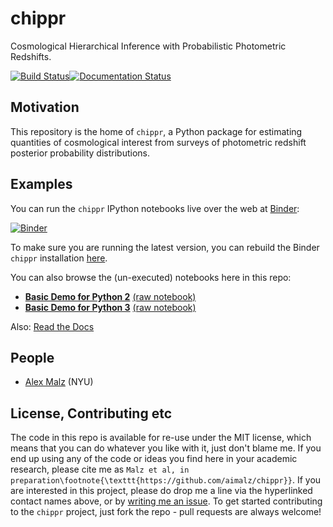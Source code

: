 # chippr

Cosmological Hierarchical Inference with Probabilistic Photometric Redshifts.

[![Build Status](https://travis-ci.org/aimalz/chippr.svg?branch=master)](https://travis-ci.org/aimalz/chippr)[![Documentation Status](http://readthedocs.org/projects/chippr/badge/?version=latest)](http://chippr.readthedocs.io/en/latest/?badge=latest)


## Motivation

This repository is the home of `chippr`, a Python package for estimating quantities of cosmological interest from surveys of photometric redshift posterior probability distributions.

## Examples

You can run the `chippr` IPython notebooks live over the web at [Binder](http://mybinder.org):

[![Binder](http://mybinder.org/badge.svg)](http://mybinder.org/repo/aimalz/chippr)

To make sure you are running the latest version, you can rebuild the Binder `chippr` installation [here](http://mybinder.org/status/aimalz/chippr).

You can also browse the (un-executed) notebooks here in this repo:

* **[Basic  Demo for Python 2](http://htmlpreview.github.io/?https://github.com/aimalz/chippr/blob/html/demo2.html)** [(raw notebook)](https://github.com/aimalz/chippr/blob/master/docs/notebooks/demo2.ipynb)
* **[Basic  Demo for Python 3](http://htmlpreview.github.io/?https://github.com/aimalz/chippr/blob/html/demo3.html)** [(raw notebook)](https://github.com/aimalz/chippr/blob/master/docs/notebooks/demo3.ipynb)

Also: [Read the Docs](http://chippr.readthedocs.io/)


## People

* [Alex Malz](https://github.com/aimalz/qp/issues/new?body=@aimalz) (NYU)

## License, Contributing etc

The code in this repo is available for re-use under the MIT license, which means that you can do whatever you like with it, just don't blame me. If you end up using any of the code or ideas you find here in your academic research, please cite me as `Malz et al, in preparation\footnote{\texttt{https://github.com/aimalz/chippr}}`. If you are interested in this project, please do drop me a line via the hyperlinked contact names above, or by [writing me an issue](https://github.com/aimalz/chippr/issues/new). To get started contributing to the `chippr` project, just fork the repo - pull requests are always welcome!
